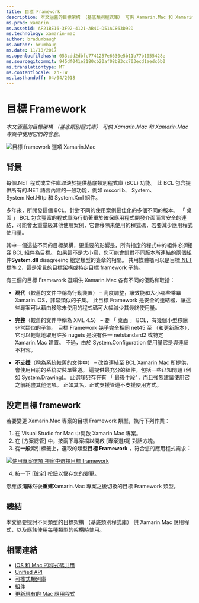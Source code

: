 ```yaml
---
title: 目標 Framework
description: 本文涵蓋的目標架構 （基底類別程式庫） 可供 Xamarin.Mac 和 Xamarin.Mac 專案中使用它們的含意。
ms.prod: xamarin
ms.assetid: AF21BE16-3F92-4121-AB4C-D51AC863D92D
ms.technology: xamarin-mac
author: bradumbaugh
ms.author: brumbaug
ms.date: 11/10/2017
ms.openlocfilehash: 053cdd2dbfc7741257e6630e5b11b77b1055428e
ms.sourcegitcommit: 945df041e2180cb20af08b83cc703ecd1aedc6b0
ms.translationtype: MT
ms.contentlocale: zh-TW
ms.lasthandoff: 04/04/2018
---
```

# <a name="target-framework"></a>目標 Framework

_本文涵蓋的目標架構 （基底類別程式庫） 可供 Xamarin.Mac 和 Xamarin.Mac 專案中使用它們的含意。_

![目標 framework 選項 Xamarin.Mac](target-framework-images/select-target.png "Target Xamarin.Mac 的架構選項")

## <a name="background"></a>背景

每個.NET 程式或文件庫取決於提供基底類別程式庫 (BCL) 功能。 此 BCL 包含提供所有的.NET 語言內建的一般功能，例如 mscorlib、 System、 System.Net.Http 和 System.Xml 組件。

多年來，所開發這個 BCL，針對不同的使用案例最佳化的多個不同的版本。 「 桌面 」 BCL 包含豐富的程式庫時行動著重於確保應用程式開發介面而言安全的連結，可能會太重量級其他使用案例，它會移除未使用的程式碼，若要減少應用程式使用量。

其中一個這些不同的目標架構，更重要的影響是，所有指定的程式中的組件*必須*相容 BCL 組件為目標。 如果這不是大小寫，您可能會針對不同版本所連結的兩個組件**System.dll** disagreeing 給定類型的簽章的相關。 共用媒體櫃可以是目標[.NET 標準 2](https://blog.xamarin.com/share-code-net-standard-2-0/)，這是常見的目標架構或特定目標 framework 子集。

有三個的目標 Framework 選項供 Xamarin.Mac 各有不同的優點和取捨：

- **現代**（較舊的文件中稱為行動裝置） – 高度調整，讓效能和大小哪些乘冪 Xamarin.iOS，非常類似的子集。 此目標 Framework 是安全的連結器，讓這些專案可以藉由移除未使用的程式碼可大幅減少其最終使用量。

- **完整**（較舊的文件中稱為 XML 4.5） – 要 「 桌面 」 BCL，有幾個小型移除非常類似的子集。 目標 Framework 幾乎完全相同 net45 至 （和更新版本），它可以輕鬆地取用許多 nugets 是沒有任一 netstandard2 或特定 Xamarin.Mac 建置。 不過，由於 System.Configuration 使用量它是與連結不相容。

- **不支援**（稱為系統較舊的文件中） – 改為連結至 BCL Xamarin.Mac 所提供，會使用目前的系統安裝單聲道。 這提供最充分的組件，包括一些已知問題 (例如 System.Drawing)。 此選項只存在有 「 最後手段"，而且強烈建議使用它之前耗盡其他選項。 正如其名，正式支援管道不支援使用方式。

## <a name="setting-the-target-framework"></a>設定目標 framework

若要變更 Xamarin.Mac 專案的目標 Framework 類型，執行下列作業：

1. 在 Visual Studio for Mac 中開啟 Xamarin.Mac 專案。
2. 在 [方案總管] 中，按兩下專案檔以開啟 [專案選項] 對話方塊。
3. 從**一般**索引標籤上，選取的類型**目標 Framework** ，符合您的應用程式需求：

  [![使用專案選項 視窗中選擇目標 framework](target-framework-images/select-target-full.png "使用選擇的目標 framework 專案選項視窗")](target-framework-images/select-target-full-large.png#lightbox)

4. 按一下 [確定] 按鈕以儲存您的變更。

您應該**清除**然後**重建**Xamarin.Mac 專案之後切換的目標 Framework 類型。

## <a name="summary"></a>總結

本文簡要探討不同類型的目標架構 （基底類別程式庫） 供 Xamarin.Mac 應用程式，以及應該使用每種類型的架構時使用。


## <a name="related-links"></a>相關連結

- [iOS 和 Mac 的程式碼共用](~/cross-platform/macios/index.md)
- [Unified API](~/cross-platform/macios/unified/index.md)
- [可攜式類別庫](~/cross-platform/app-fundamentals/pcl.md)
- [組件](~/cross-platform/internals/available-assemblies.md)
- [更新現有的 Mac 應用程式](~/cross-platform/macios/unified/updating-mac-apps.md)
